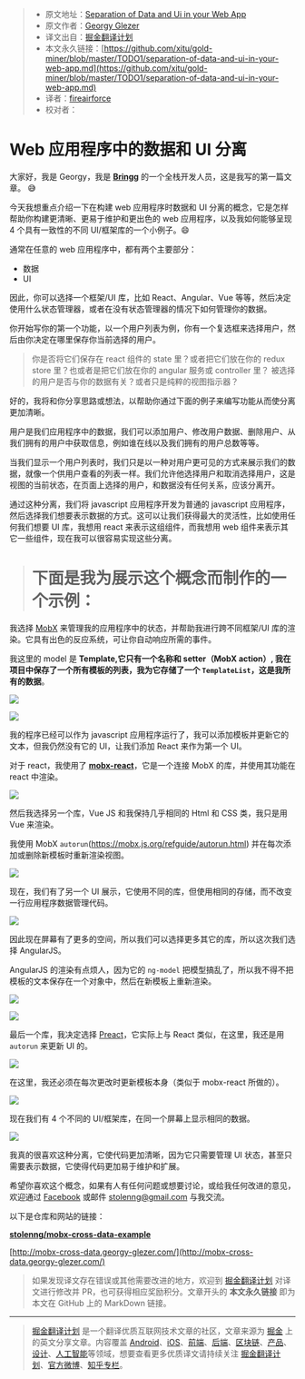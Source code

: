 > * 原文地址：[Separation of Data and Ui in your Web App](https://medium.com/front-end-weekly/separation-of-data-and-ui-in-your-web-app-2c3f1cc3fbda)
> * 原文作者：[Georgy Glezer](https://medium.com/@georgyglezer)
> * 译文出自：[掘金翻译计划](https://github.com/xitu/gold-miner)
> * 本文永久链接：[https://github.com/xitu/gold-miner/blob/master/TODO1/separation-of-data-and-ui-in-your-web-app.md](https://github.com/xitu/gold-miner/blob/master/TODO1/separation-of-data-and-ui-in-your-web-app.md)
> * 译者：[fireairforce](https://github.com/fireairforce)
> * 校对者：

# Web 应用程序中的数据和 UI 分离

大家好，我是 Georgy，我是 **[Bringg](http://bringg.com/)** 的一个全栈开发人员，这是我写的第一篇文章。 😅

今天我想重点介绍一下在构建 web 应用程序时数据和 UI 分离的概念，它是怎样帮助你构建更清晰、更易于维护和更出色的 web 应用程序，以及我如何能够呈现 4 个具有一致性的不同 UI/框架库的一个小例子。😄

通常在任意的 web 应用程序中，都有两个主要部分：

* 数据
* UI

因此，你可以选择一个框架/UI 库，比如 React、Angular、Vue 等等，然后决定使用什么状态管理器，或者在没有状态管理器的情况下如何管理你的数据。

你开始写你的第一个功能，以一个用户列表为例，你有一个复选框来选择用户，然后由你决定在哪里保存你当前选择的用户。

> 你是否将它们保存在 react 组件的 state 里？或者把它们放在你的 redux store 里？也或者是把它们放在你的 angular 服务或 controller 里？
> 被选择的用户是否与你的数据有关？或者只是纯粹的视图指示器？

好的，我将和你分享思路或想法，以帮助你通过下面的例子来编写功能从而使分离更加清晰。

用户是我们应用程序中的数据，我们可以添加用户、修改用户数据、删除用户、从我们拥有的用户中获取信息，例如谁在线以及我们拥有的用户总数等等。

当我们显示一个用户列表时，我们只是以一种对用户更可见的方式来展示我们的数据，就像一个供用户查看的列表一样。我们允许他选择用户和取消选择用户，这是视图的当前状态，在页面上选择的用户，和数据没有任何关系，应该分离开。

通过这种分离，我们将 javascript 应用程序开发为普通的 javascript 应用程序，然后选择我们想要表示数据的方式。这可以让我们获得最大的灵活性，比如使用任何我们想要 UI 库，我想用 react 来表示这组组件，而我想用 web 组件来表示其它一些组件，现在我可以很容易实现这些分离。

> # 下面是我为展示这个概念而制作的一个示例：

我选择 [MobX](https://github.com/mobxjs/mobx) 来管理我的应用程序中的状态，并帮助我进行跨不同框架/UI 库的渲染。它具有出色的反应系统，可让你自动响应所需的事件。

我这里的 model 是 **Template,**它只有一个名称和 setter（MobX action）, 我在项目中保存了一个所有模板的列表，我为它存储了一个 `TemplateList`，这是我所有的**数据**。

![](https://cdn-images-1.medium.com/max/2424/1*sUeiUDg6QXbe08GrEyZNfg.png)

![](https://cdn-images-1.medium.com/max/2508/1*Klb2cKUIoGzbYmjxOFwcuA.png)

我的程序已经可以作为 javascript 应用程序运行了，我可以添加模板并更新它的文本，但我仍然没有它的 UI，让我们添加 React 来作为第一个 UI。

对于 react，我使用了 **[mobx-react](https://github.com/mobxjs/mobx-react)**，它是一个连接 MobX 的库，并使用其功能在 react 中渲染。

![](https://cdn-images-1.medium.com/max/3328/1*_jHARXfsu4DPvfK6G55lFg.png)

然后我选择另一个库，Vue JS 和我保持几乎相同的 Html 和 CSS 类，我只是用 Vue 来渲染。

我使用 MobX `autorun`(https://mobx.js.org/refguide/autorun.html) 并在每次添加或删除新模板时重新渲染视图。

![](https://cdn-images-1.medium.com/max/2168/1*k5ArS-smHdbb6rJlc2WMKQ.png)

现在，我们有了另一个 UI 展示，它使用不同的库，但使用相同的存储，而不改变一行应用程序数据管理代码。

![](https://cdn-images-1.medium.com/max/3376/1*tGpOEofa1jIjxrwDQxqjLg.png)

因此现在屏幕有了更多的空间，所以我们可以选择更多其它的库，所以这次我们选择 AngularJS。

AngularJS 的渲染有点烦人，因为它的 `ng-model` 把模型搞乱了，所以我不得不把模板的文本保存在一个对象中，然后在新模板上重新渲染。

![](https://cdn-images-1.medium.com/max/2620/1*rMgQ3As1LMKkb7GWLmn9Lg.png)

![](https://cdn-images-1.medium.com/max/3344/1*Z2M5mSR8Vc4TRQKCzkySDw.png)

最后一个库，我决定选择 [Preact](https://preactjs.com)，它实际上与 React 类似，在这里，我还是用 `autorun` 来更新 UI 的。

![](https://cdn-images-1.medium.com/max/2372/1*lqV2noA23HzDulsXr4OKLQ.png)

在这里，我还必须在每次更改时更新模板本身（类似于 mobx-react 所做的）。

![](https://cdn-images-1.medium.com/max/2112/1*gzHJHBLK-ImmilyTK2FXIA.png)

现在我们有 4 个不同的 UI/框架库，在同一个屏幕上显示相同的数据。

![](https://cdn-images-1.medium.com/max/6716/1*_Dccz9ks746qQAs4P20vYQ.png)

我真的很喜欢这种分离，它使代码更加清晰，因为它只需要管理 UI 状态，甚至只需要表示数据，它使得代码更加易于维护和扩展。

希望你喜欢这个概念，如果有人有任何问题或想要讨论，或给我任何改进的意见，欢迎通过 [Facebook](https://www.facebook.com/gglezer) 或邮件 stolenng@gmail.com 与我交流。

以下是仓库和网站的链接：

[**stolenng/mobx-cross-data-example**](https://github.com/stolenng/mobx-cross-data-example)

[http://mobx-cross-data.georgy-glezer.com/](http://mobx-cross-data.georgy-glezer.com/)

> 如果发现译文存在错误或其他需要改进的地方，欢迎到 [掘金翻译计划](https://github.com/xitu/gold-miner) 对译文进行修改并 PR，也可获得相应奖励积分。文章开头的 **本文永久链接** 即为本文在 GitHub 上的 MarkDown 链接。

---

> [掘金翻译计划](https://github.com/xitu/gold-miner) 是一个翻译优质互联网技术文章的社区，文章来源为 [掘金](https://juejin.im) 上的英文分享文章。内容覆盖 [Android](https://github.com/xitu/gold-miner#android)、[iOS](https://github.com/xitu/gold-miner#ios)、[前端](https://github.com/xitu/gold-miner#前端)、[后端](https://github.com/xitu/gold-miner#后端)、[区块链](https://github.com/xitu/gold-miner#区块链)、[产品](https://github.com/xitu/gold-miner#产品)、[设计](https://github.com/xitu/gold-miner#设计)、[人工智能](https://github.com/xitu/gold-miner#人工智能)等领域，想要查看更多优质译文请持续关注 [掘金翻译计划](https://github.com/xitu/gold-miner)、[官方微博](http://weibo.com/juejinfanyi)、[知乎专栏](https://zhuanlan.zhihu.com/juejinfanyi)。
